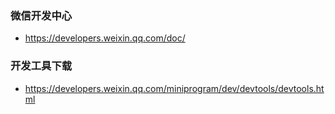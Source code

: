 ### 微信开发中心
+ https://developers.weixin.qq.com/doc/

### 开发工具下载
+ https://developers.weixin.qq.com/miniprogram/dev/devtools/devtools.html